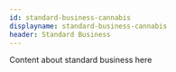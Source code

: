 ```yaml
---
id: standard-business-cannabis
displayname: standard-business-cannabis
header: Standard Business
---
```


Content about standard business here
